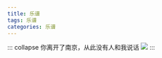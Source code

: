 ```yaml
---
title: 乐谱
tags: 乐谱
categories: 乐谱
---
```


::: collapse 你离开了南京，从此没有人和我说话
![](https://qxr-bucket.oss-cn-beijing.aliyuncs.com/images/%E4%BD%A0%E7%A6%BB%E5%BC%80%E4%BA%86%E5%8D%97%E4%BA%AC%EF%BC%8C%E4%BB%8E%E6%AD%A4%E6%B2%A1%E6%9C%89%E4%BA%BA%E5%92%8C%E6%88%91%E8%AF%B4%E8%AF%9D.png)
:::